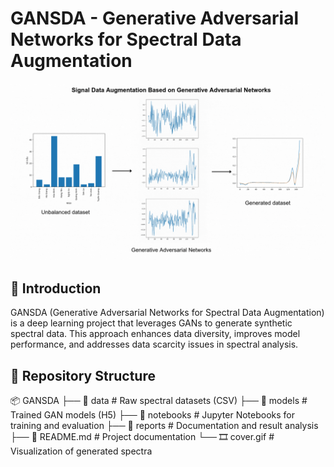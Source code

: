 # GANSDA - Generative Adversarial Networks for Spectral Data Augmentation

![Cover](cover.gif)

## 🚀 Introduction
GANSDA (Generative Adversarial Networks for Spectral Data Augmentation) is a deep learning project that leverages GANs to generate synthetic spectral data. This approach enhances data diversity, improves model performance, and addresses data scarcity issues in spectral analysis.

## 📂 Repository Structure
📦 GANSDA ├── 📁 data # Raw spectral datasets (CSV) ├── 📁 models # Trained GAN models (H5) ├── 📁 notebooks # Jupyter Notebooks for training and evaluation ├── 📁 reports # Documentation and result analysis ├── 📝 README.md # Project documentation └── 🎞️ cover.gif # Visualization of generated spectra

